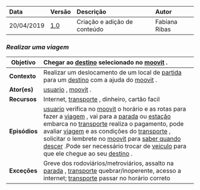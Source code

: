 |Data|Versão|Descrição|Autor|
|:---|:---|:---|:---|
|20/04/2019|[1.0](https://github.com/Andre-Eduardo/2019.1-Requisitos-Moovit/tree/master/cenarios/versao%20cenarios%201.0)|Criação e adição de conteúdo|Fabiana Ribas|


### ***<a name="Realizar_Uma_Viagem">Realizar uma viagem</a>***

|**Objetivo**|Chegar ao [destino](https://github.com/Andre-Eduardo/2019.1-Requisitos-Moovit/wiki/L14---destino) selecionado no [moovit](https://github.com/Andre-Eduardo/2019.1-Requisitos-Moovit/wiki/L38---moovit) . |
|--|:--|
|**Contexto**|Realizar um deslocamento de um local de [partida](https://github.com/Andre-Eduardo/2019.1-Requisitos-Moovit/wiki/L43---partida) para um [destino](https://github.com/Andre-Eduardo/2019.1-Requisitos-Moovit/wiki/L14---destino) com a ajuda do [moovit](https://github.com/Andre-Eduardo/2019.1-Requisitos-Moovit/wiki/L38---moovit) . |
|**Ator(es)**|[usuario](https://github.com/Andre-Eduardo/2019.1-Requisitos-Moovit/wiki/L65-Usu%C3%A1rio) , [moovit](https://github.com/Andre-Eduardo/2019.1-Requisitos-Moovit/wiki/L38---moovit) . |
|**Recursos**|Internet, [transporte](https://github.com/Andre-Eduardo/2019.1-Requisitos-Moovit/wiki/L63---transporte) , dinheiro, cartão facil |
|**Episódios**|[usuario](https://github.com/Andre-Eduardo/2019.1-Requisitos-Moovit/wiki/L65-Usu%C3%A1rio) verifica no [moovit](https://github.com/Andre-Eduardo/2019.1-Requisitos-Moovit/wiki/L38---moovit) o horário e as rotas para fazer a [viagem](https://github.com/Andre-Eduardo/2019.1-Requisitos-Moovit/wiki/L67-Viagem) , vai para a [parada](https://github.com/Andre-Eduardo/2019.1-Requisitos-Moovit/wiki/L41---parada) ou [estação](https://github.com/Andre-Eduardo/2019.1-Requisitos-Moovit/wiki/L18---esta%C3%A7%C3%A3o) embarca no [transporte](https://github.com/Andre-Eduardo/2019.1-Requisitos-Moovit/wiki/L63---transporte) realiza o pagamento, pode avaliar [viagem](https://github.com/Andre-Eduardo/2019.1-Requisitos-Moovit/wiki/L67-Viagem) e as condições do [transporte](https://github.com/Andre-Eduardo/2019.1-Requisitos-Moovit/wiki/L63---transporte) , solicitar o lembrete no [moovit](https://github.com/Andre-Eduardo/2019.1-Requisitos-Moovit/wiki/L38---moovit) para [saber quando descer](https://github.com/Andre-Eduardo/2019.1-Requisitos-Moovit/wiki/C20-saber-descer) .Pode ser necessário trocar de [veiculo](https://github.com/Andre-Eduardo/2019.1-Requisitos-Moovit/wiki/L66-Veiculo) para que ele chegue ao seu [destino](https://github.com/Andre-Eduardo/2019.1-Requisitos-Moovit/wiki/L14---destino) . |
|**Exceções**|Greve dos rodoviários/metroviários, assalto na [parada](https://github.com/Andre-Eduardo/2019.1-Requisitos-Moovit/wiki/L41---parada) , [transporte](https://github.com/Andre-Eduardo/2019.1-Requisitos-Moovit/wiki/L63---transporte) quebrar/inoperente, acesso a internet; [transporte](https://github.com/Andre-Eduardo/2019.1-Requisitos-Moovit/wiki/L63---transporte) passar no horário correto |
<br><br>